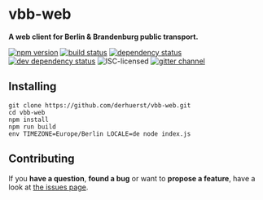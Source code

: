 # vbb-web

**A web client for Berlin & Brandenburg public transport.**

[![npm version](https://img.shields.io/npm/v/vbb-web.svg)](https://www.npmjs.com/package/vbb-web)
[![build status](https://img.shields.io/travis/derhuerst/vbb-web.svg)](https://travis-ci.org/derhuerst/vbb-web)
[![dependency status](https://img.shields.io/david/derhuerst/vbb-web.svg)](https://david-dm.org/derhuerst/vbb-web)
[![dev dependency status](https://img.shields.io/david/dev/derhuerst/vbb-web.svg)](https://david-dm.org/derhuerst/vbb-web#info=devDependencies)
![ISC-licensed](https://img.shields.io/github/license/derhuerst/vbb-web.svg)
[![gitter channel](https://badges.gitter.im/derhuerst/vbb-rest.svg)](https://gitter.im/derhuerst/vbb-rest)


## Installing

```
git clone https://github.com/derhuerst/vbb-web.git
cd vbb-web
npm install
npm run build
env TIMEZONE=Europe/Berlin LOCALE=de node index.js
```


## Contributing

If you **have a question**, **found a bug** or want to **propose a feature**, have a look at [the issues page](https://github.com/derhuerst/vbb-web/issues).
